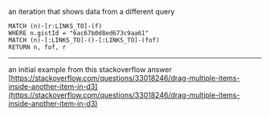an iteration that shows data from a different query

```
MATCH (n)-[r:LINKS_TO]-(f)
WHERE n.gistId = "6ac67b0d8ed673c9aa61"
MATCH (n)-[:LINKS_TO]-()-[:LINKS_TO]-(fof)
RETURN n, fof, r
```

---

an initial example from this stackoverflow answer [https://stackoverflow.com/questions/33018246/drag-multiple-items-inside-another-item-in-d3](https://stackoverflow.com/questions/33018246/drag-multiple-items-inside-another-item-in-d3)